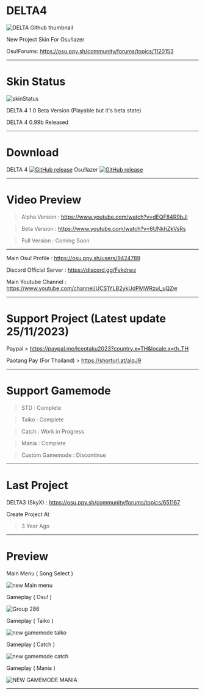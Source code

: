 # DELTA4
![DELTA Github thumbnail](https://github.com/Iceotaku/DELTA4/assets/68460824/7bcfb2b5-01b6-498a-bdab-350b8c07a1f6)

New Project Skin For Osu!lazer

Osu!Forums: https://osu.ppy.sh/community/forums/topics/1120153

-----------------------------------------------------------------------------------------------------------------

# Skin Status
![skinStatus](https://github.com/Iceotaku/DELTA4/assets/68460824/c3c07a49-7357-4c96-81c5-0e713f82b3f3)

DELTA 4 1.0 Beta Version (Playable but it's beta state)

DELTA 4 0.99b Released 

-----------------------------------------------------------------------------------------------------------------
# Download

DELTA 4 [![GitHub release](https://img.shields.io/github/release/Iceotaku/DELTA4)](https://github.com/Iceotaku/DELTA4/releases/latest) 
Osu!lazer [![GitHub release](https://img.shields.io/github/release/ppy/osu.svg)](https://github.com/ppy/osu/releases/latest)

-----------------------------------------------------------------------------------------------------------------

# Video Preview
> Alpha Version : https://www.youtube.com/watch?v=dEQF84R9bJI

> Beta Version : https://www.youtube.com/watch?v=6UNkhZkVsRs

> Full Version : Coming Soon

-----------------------------------------------------------------------------------------------------------------

Main Osu! Profile : https://osu.ppy.sh/users/9424789

Discord Official Server : https://discord.gg/Fvkdrwz

Main Youtube Channel : https://www.youtube.com/channel/UCS1YLB2ykUdPMWRzul_uQZw

-----------------------------------------------------------------------------------------------------------------

# Support Project (Latest update 25/11/2023)

Paypal > https://paypal.me/Iceotaku2023?country.x=TH&locale.x=th_TH

Paotang Pay (For Thailand) > https://shorturl.at/alqJ9

-----------------------------------------------------------------------------------------------------------------

# Support Gamemode

> STD : Complete

> Taiko : Complete

> Catch : Work in Progress

> Mania : Complete

> Custom Gamemode : Discontinue 

-----------------------------------------------------------------------------------------------------------------
# Last Project

DELTA3 (SkyX) : https://osu.ppy.sh/community/forums/topics/651167

Create Project At
> 3 Year Ago

-----------------------------------------------------------------------------------------------------------------

# Preview

Main Menu ( Song Select )

![new Main menu](https://github.com/Iceotaku/DELTA4/assets/68460824/99514f89-2517-4ffb-b660-b42cda7b7523)

Gameplay ( Osu! )

![Group 286](https://github.com/Iceotaku/DELTA4/assets/68460824/926f7bd8-5f64-4501-9beb-b10c3de279f0)

Gameplay ( Taiko )

![new gamemode taiko](https://github.com/Iceotaku/DELTA4/assets/68460824/e3d1b98b-94af-4a3e-9f51-afd01cb71f9f)

Gameplay ( Catch )

![new gamemode catch](https://github.com/Iceotaku/DELTA4/assets/68460824/d1d2646b-efdd-4366-80ab-0935f192c69d)

Gameplay ( Mania )

![NEW GAMEMODE MANIA](https://github.com/Iceotaku/DELTA4/assets/68460824/87428525-31b1-459f-8d0f-604e97e20c41)

-----------------------------------------------------------------------------------------------------------------
